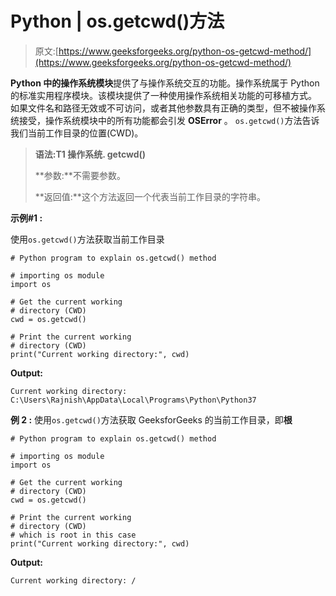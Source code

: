 # Python | os.getcwd()方法

> 原文:[https://www.geeksforgeeks.org/python-os-getcwd-method/](https://www.geeksforgeeks.org/python-os-getcwd-method/)

**Python 中的操作系统模块**提供了与操作系统交互的功能。操作系统属于 Python 的标准实用程序模块。该模块提供了一种使用操作系统相关功能的可移植方式。
如果文件名和路径无效或不可访问，或者其他参数具有正确的类型，但不被操作系统接受，操作系统模块中的所有功能都会引发 **OSError** 。
`os.getcwd()`方法告诉我们当前工作目录的位置(CWD)。

> **语法:T1 操作系统. getcwd()**
> 
> **参数:**不需要参数。
> 
> **返回值:**这个方法返回一个代表当前工作目录的字符串。

**示例#1 :**

使用`os.getcwd()`方法获取当前工作目录

```
# Python program to explain os.getcwd() method 

# importing os module 
import os 

# Get the current working 
# directory (CWD) 
cwd = os.getcwd() 

# Print the current working  
# directory (CWD) 
print("Current working directory:", cwd) 
```

**Output:**

```
Current working directory: C:\Users\Rajnish\AppData\Local\Programs\Python\Python37

```

**例 2 :**
使用`os.getcwd()`方法获取 GeeksforGeeks 的当前工作目录，即**根**

```
# Python program to explain os.getcwd() method 

# importing os module 
import os 

# Get the current working 
# directory (CWD) 
cwd = os.getcwd() 

# Print the current working  
# directory (CWD) 
# which is root in this case
print("Current working directory:", cwd) 
```

**Output:**

```
Current working directory: /

```
